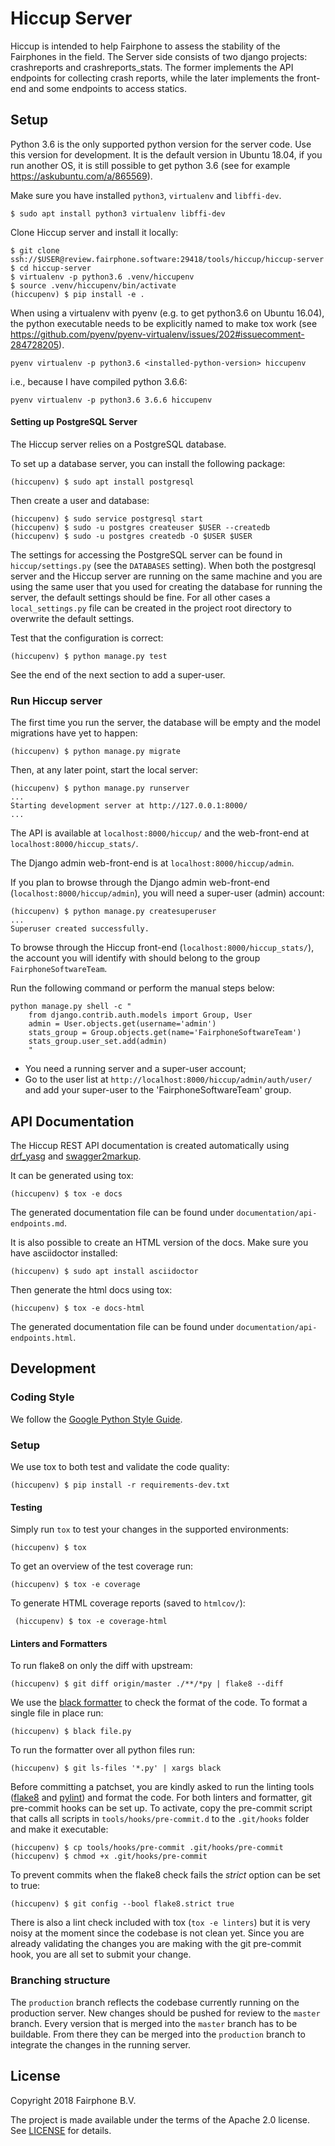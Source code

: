# Hiccup Server

Hiccup is intended to help Fairphone to assess the stability of the Fairphones in the field.
The Server side consists of two django projects: crashreports and crashreports_stats.  The former
implements the API endpoints for collecting crash reports, while the later implements the
front-end and some endpoints to access statics.

## Setup

Python 3.6 is the only supported python version for the server code. Use this
version for development. It is the default version in Ubuntu 18.04, if you
run another OS, it is still possible to get python 3.6 (see for example
https://askubuntu.com/a/865569).

Make sure you have installed `python3`, `virtualenv` and `libffi-dev`.

    $ sudo apt install python3 virtualenv libffi-dev

Clone Hiccup server and install it locally:

    $ git clone ssh://$USER@review.fairphone.software:29418/tools/hiccup/hiccup-server
    $ cd hiccup-server
    $ virtualenv -p python3.6 .venv/hiccupenv
    $ source .venv/hiccupenv/bin/activate
    (hiccupenv) $ pip install -e .

When using a virtualenv with pyenv (e.g. to get python3.6 on Ubuntu 16.04),
the python executable needs to be explicitly named to make tox work (see
https://github.com/pyenv/pyenv-virtualenv/issues/202#issuecomment-284728205).

    pyenv virtualenv -p python3.6 <installed-python-version> hiccupenv

i.e., because I have compiled python 3.6.6:

    pyenv virtualenv -p python3.6 3.6.6 hiccupenv

#### Setting up PostgreSQL Server

The Hiccup server relies on a PostgreSQL database.

To set up a database server, you can install the following package:

    (hiccupenv) $ sudo apt install postgresql

Then create a user and database:

    (hiccupenv) $ sudo service postgresql start
    (hiccupenv) $ sudo -u postgres createuser $USER --createdb
    (hiccupenv) $ sudo -u postgres createdb -O $USER $USER

The settings for accessing the PostgreSQL server can be found in
`hiccup/settings.py` (see the `DATABASES` setting). When both the postgresql
server and the Hiccup server are running on the same machine and you are
using the same user that you used for creating the database for running the
server, the default settings should be fine. For all other cases a
`local_settings.py` file can be created in the project root directory to
overwrite the default settings.

Test that the configuration is correct:

    (hiccupenv) $ python manage.py test

See the end of the next section to add a super-user.


### Run Hiccup server

The first time you run the server, the database will be empty and the model migrations have yet to
happen:

    (hiccupenv) $ python manage.py migrate

Then, at any later point, start the local server:

    (hiccupenv) $ python manage.py runserver
    ...
    Starting development server at http://127.0.0.1:8000/
    ...

The API is available at `localhost:8000/hiccup/` and the web-front-end at
`localhost:8000/hiccup_stats/`.

The Django admin web-front-end is at `localhost:8000/hiccup/admin`.

If you plan to browse through the Django admin web-front-end (`localhost:8000/hiccup/admin`), you
will need a super-user (admin) account:

    (hiccupenv) $ python manage.py createsuperuser
    ...
    Superuser created successfully.

To browse  through the Hiccup front-end (`localhost:8000/hiccup_stats/`), the account you will
identify with should belong to the group `FairphoneSoftwareTeam`.

Run the following command or perform the manual steps below:

    python manage.py shell -c "
        from django.contrib.auth.models import Group, User
        admin = User.objects.get(username='admin')
        stats_group = Group.objects.get(name='FairphoneSoftwareTeam')
        stats_group.user_set.add(admin)
        "

* You need a running server and a super-user account;
* Go to the user list at `http://localhost:8000/hiccup/admin/auth/user/` and add your
  super-user to the 'FairphoneSoftwareTeam' group.

## API Documentation

The Hiccup REST API documentation is created automatically using
[drf_yasg](https://github.com/axnsan12/drf-yasg) and
[swagger2markup](https://github.com/Swagger2Markup/swagger2markup).

It can be generated using tox:

    (hiccupenv) $ tox -e docs

The generated documentation file can be found under
`documentation/api-endpoints.md`.

It is also possible to create an HTML version of the docs. Make sure you
have asciidoctor installed:

    (hiccupenv) $ sudo apt install asciidoctor

Then generate the html docs using tox:

    (hiccupenv) $ tox -e docs-html

The generated documentation file can be found under
`documentation/api-endpoints.html`.


## Development

### Coding Style

We follow the
[Google Python Style Guide](https://github.com/google/styleguide/blob/gh-pages/pyguide.md).

### Setup

We use tox to both test and validate the code quality:

    (hiccupenv) $ pip install -r requirements-dev.txt

#### Testing

Simply run `tox` to test your changes in the supported environments:

    (hiccupenv) $ tox

To get an overview of the test coverage run:

    (hiccupenv) $ tox -e coverage

To generate HTML coverage reports (saved to `htmlcov/`):

     (hiccupenv) $ tox -e coverage-html

#### Linters and Formatters

To run flake8 on only the diff with upstream:

    (hiccupenv) $ git diff origin/master ./**/*py | flake8 --diff

We use the [black formatter](https://github.com/ambv/black) to check the
format of the code. To format a single file in place run:

    (hiccupenv) $ black file.py

To run the formatter over all python files run:

    (hiccupenv) $ git ls-files '*.py' | xargs black

Before committing a patchset, you are kindly asked to run the linting tools
([flake8](http://flake8.pycqa.org/en/latest/) and
[pylint](https://pylint.readthedocs.io/en/latest/))
and format the code. For both linters and formatter, git pre-commit hooks
can be set up. To activate, copy the pre-commit script that calls all
scripts in `tools/hooks/pre-commit.d` to the `.git/hooks`
folder and make it executable:

    (hiccupenv) $ cp tools/hooks/pre-commit .git/hooks/pre-commit
    (hiccupenv) $ chmod +x .git/hooks/pre-commit

To prevent commits when the flake8 check fails the *strict* option can be
set to true:

    (hiccupenv) $ git config --bool flake8.strict true

There is also a lint check included with tox (`tox -e linters`) but it is very
noisy at the moment since the codebase is not clean yet. Since you are already
validating the changes you are making with the git pre-commit hook, you are
all set to submit your change.


### Branching structure

The `production` branch reflects the codebase currently running on the production server. New
changes should be pushed for review to the `master` branch. Every version that is merged into the
`master` branch has to be buildable. From there they can be merged into the `production` branch to
integrate the changes in the running server.


## License

Copyright 2018 Fairphone B.V.

The project is made available under the terms of the Apache 2.0 license.
See [LICENSE](LICENSE) for details.
